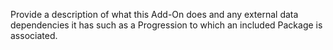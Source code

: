 Provide a description of what this Add-On does and any external data dependencies it has such as a Progression to which an included Package is associated.